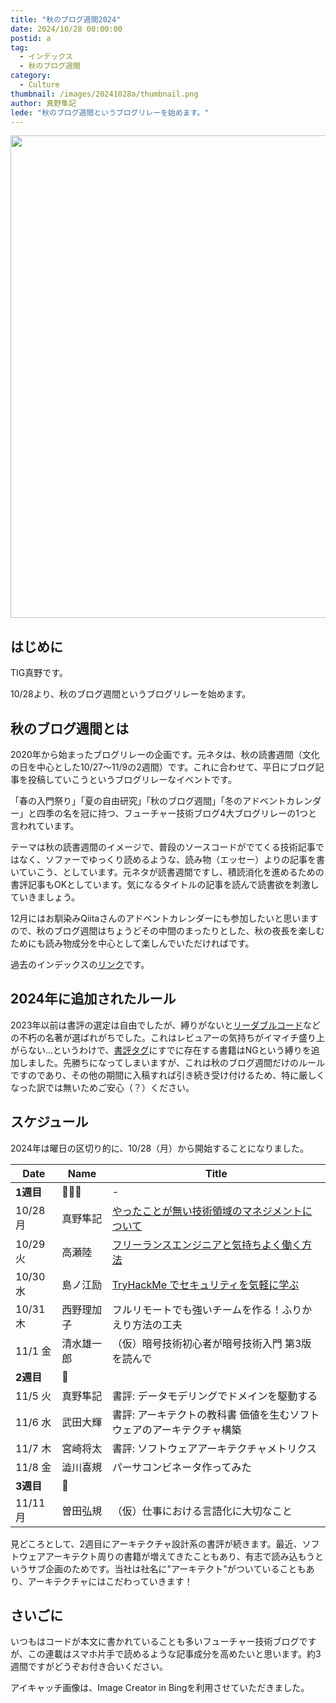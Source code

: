 ```yaml
---
title: "秋のブログ週間2024"
date: 2024/10/28 00:00:00
postid: a
tag:
  - インデックス
  - 秋のブログ週間
category:
  - Culture
thumbnail: /images/20241028a/thumbnail.png
author: 真野隼記
lede: "秋のブログ週間というブログリレーを始めます。"
---
```


<img src="/images/20241028a/{196DA13C-F4ED-40FC-BF3D-71E68C37A65A}.png" alt="" width="1200" height="772" loading="lazy">

## はじめに

TIG真野です。

10/28より、秋のブログ週間というブログリレーを始めます。

## 秋のブログ週間とは

2020年から始まったブログリレーの企画です。元ネタは、秋の読書週間（文化の日を中心とした10/27〜11/9の2週間）です。これに合わせて、平日にブログ記事を投稿していこうというブログリレーなイベントです。

「春の入門祭り」「夏の自由研究」「秋のブログ週間」「冬のアドベントカレンダー」と四季の名を冠に持つ、フューチャー技術ブログ4大ブログリレーの1つと言われています。

テーマは秋の読書週間のイメージで、普段のソースコードがでてくる技術記事ではなく、ソファーでゆっくり読めるような、読み物（エッセー）よりの記事を書いていこう、としています。元ネタが読書週間ですし、積読消化を進めるための書評記事もOKとしています。気になるタイトルの記事を読んで読書欲を刺激していきましょう。

12月にはお馴染みQiitaさんのアドベントカレンダーにも参加したいと思いますので、秋のブログ週間はちょうどその中間のまったりとした、秋の夜長を楽しむためにも読み物成分を中心として楽しんでいただければです。

過去のインデックスの[リンク](/tags/%E7%A7%8B%E3%83%96%E3%83%AD%E3%82%B0%E9%80%B1%E9%96%93/)です。

## 2024年に追加されたルール

2023年以前は書評の選定は自由でしたが、縛りがないと[リーダブルコード](/tags/%E3%83%AA%E3%83%BC%E3%83%80%E3%83%96%E3%83%AB%E3%82%B3%E3%83%BC%E3%83%89/)などの不朽の名著が選ばれがちでした。これはレビュアーの気持ちがイマイチ盛り上がらない...というわけで、[書評タグ](/tags/%E6%9B%B8%E8%A9%95/)にすでに存在する書籍はNGという縛りを追加しました。先勝ちになってしまいますが、これは秋のブログ週間だけのルールですのであり、その他の期間に入稿すれば引き続き受け付けるため、特に厳しくなった訳では無いためご安心（？）ください。

## スケジュール

2024年は曜日の区切り的に、10/28（月）から開始することになりました。


| Date      | Name   | Title                                  |
|-----------|--------|----------------------------------------|
| **1週目**   | 🎃👻🍬 | -                                      |
| 10/28 月  | 真野隼記   | [やったことが無い技術領域のマネジメントについて](/articles/20241028b/)                |
| 10/29 火  | 高瀬陸    | [フリーランスエンジニアと気持ちよく働く方法](/articles/20241029a/)                |
| 10/30 水  | 島ノ江励   | [TryHackMe でセキュリティを気軽に学ぶ](/articles/20241030a/)                            |
| 10/31 木  | 西野理加子   |    フルリモートでも強いチームを作る！ふりかえり方法の工夫              |
| 11/1 金   | 清水雄一郎   | （仮）暗号技術初心者が暗号技術入門 第3版 を読んで      |
| **2週目**   | 🍄     |                                        |
| 11/5 火   | 真野隼記   | 書評: データモデリングでドメインを駆動する               |
| 11/6 水   | 武田大輝   | 書評: アーキテクトの教科書 価値を生むソフトウェアのアーキテクチャ構築 |
| 11/7 木   | 宮崎将太   |  書評: ソフトウェアアーキテクチャメトリクス              |
| 11/8 金   | 澁川喜規   | パーサコンビネータ作ってみた                       |
| **3週目**   | 🍂     |                                        |
| 11/11 月 | 曽田弘規   | （仮）仕事における言語化に大切なこと                   |

見どころとして、2週目にアーキテクチャ設計系の書評が続きます。最近、ソフトウェアアーキテクト周りの書籍が増えてきたこともあり、有志で読み込もうというサブ企画のためです。当社は社名に"アーキテクト"がついていることもあり、アーキテクチャにはこだわっていきます！

## さいごに

いつもはコードが本文に書かれていることも多いフューチャー技術ブログですが、この連載はスマホ片手で読めるような記事成分を高めたいと思います。約3週間ですがどうぞお付き合いください。

アイキャッチ画像は、Image Creator in Bingを利用させていただきました。

